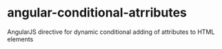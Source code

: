 # angular-conditional-atrributes
AngularJS directive for dynamic conditional adding of attributes to HTML elements
